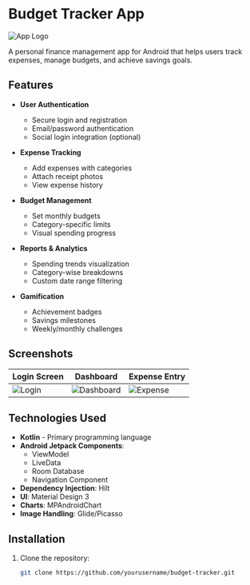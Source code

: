 # Budget Tracker App

![App Logo](app/src/main/res/mipmap-xxxhdpi/ic_launcher.png) <!-- Add your logo if available -->

A personal finance management app for Android that helps users track expenses, manage budgets, and achieve savings goals.

## Features

- **User Authentication**
  - Secure login and registration
  - Email/password authentication
  - Social login integration (optional)

- **Expense Tracking**
  - Add expenses with categories
  - Attach receipt photos
  - View expense history

- **Budget Management**
  - Set monthly budgets
  - Category-specific limits
  - Visual spending progress

- **Reports & Analytics**
  - Spending trends visualization
  - Category-wise breakdowns
  - Custom date range filtering

- **Gamification**
  - Achievement badges
  - Savings milestones
  - Weekly/monthly challenges

## Screenshots

| Login Screen | Dashboard | Expense Entry |
|--------------|-----------|---------------|
| ![Login](screenshots/login.png) | ![Dashboard](screenshots/dashboard.png) | ![Expense](screenshots/expense.png) |

## Technologies Used

- **Kotlin** - Primary programming language
- **Android Jetpack Components**:
  - ViewModel
  - LiveData
  - Room Database
  - Navigation Component
- **Dependency Injection**: Hilt
- **UI**: Material Design 3
- **Charts**: MPAndroidChart
- **Image Handling**: Glide/Picasso

## Installation

1. Clone the repository:
   ```bash
   git clone https://github.com/yourusername/budget-tracker.git
